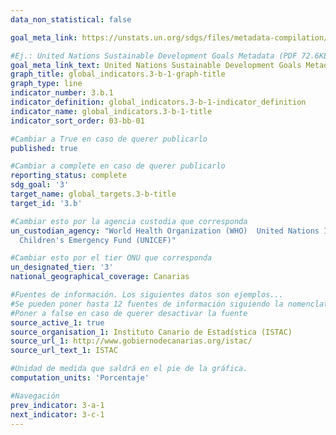 ```yaml
---
data_non_statistical: false

goal_meta_link: https://unstats.un.org/sdgs/files/metadata-compilation/Metadata-Goal-3.pdf

#Ej.: United Nations Sustainable Development Goals Metadata (PDF 72.6KB)
goal_meta_link_text: United Nations Sustainable Development Goals Metadata (PDF 4.0 MB)
graph_title: global_indicators.3-b-1-graph-title
graph_type: line
indicator_number: 3.b.1
indicator_definition: global_indicators.3-b-1-indicator_definition
indicator_name: global_indicators.3-b-1-title
indicator_sort_order: 03-bb-01

#Cambiar a True en caso de querer publicarlo
published: true 

#Cambiar a complete en caso de querer publicarlo
reporting_status: complete
sdg_goal: '3'
target_name: global_targets.3-b-title
target_id: '3.b'

#Cambiar esto por la agencia custodia que corresponda
un_custodian_agency: "World Health Organization (WHO)  United Nations International<br>
  Children's Emergency Fund (UNICEF)"

#Cambiar esto por el tier ONU que corresponda
un_designated_tier: '3'
national_geographical_coverage: Canarias

#Fuentes de información. Los siguientes datos son ejemplos...
#Se pueden poner hasta 12 fuentes de información siguiendo la nomenclatura source_active_N, source_organisation_N, etc.. siendo N un número del 1 al 12
#Poner a false en caso de querer desactivar la fuente
source_active_1: true
source_organisation_1: Instituto Canario de Estadística (ISTAC)
source_url_1: http://www.gobiernodecanarias.org/istac/
source_url_text_1: ISTAC

#Unidad de medida que saldrá en el pie de la gráfica.
computation_units: 'Porcentaje'

#Navegación
prev_indicator: 3-a-1
next_indicator: 3-c-1
---
```

